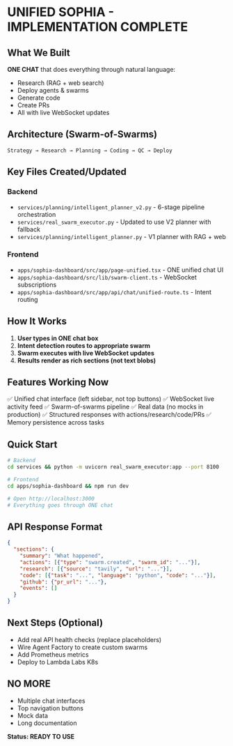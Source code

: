 # UNIFIED SOPHIA - IMPLEMENTATION COMPLETE

## What We Built
**ONE CHAT** that does everything through natural language:
- Research (RAG + web search)
- Deploy agents & swarms
- Generate code
- Create PRs
- All with live WebSocket updates

## Architecture (Swarm-of-Swarms)
```
Strategy → Research → Planning → Coding → QC → Deploy
```

## Key Files Created/Updated

### Backend
- `services/planning/intelligent_planner_v2.py` - 6-stage pipeline orchestration
- `services/real_swarm_executor.py` - Updated to use V2 planner with fallback
- `services/planning/intelligent_planner.py` - V1 planner with RAG + web

### Frontend  
- `apps/sophia-dashboard/src/app/page-unified.tsx` - ONE unified chat UI
- `apps/sophia-dashboard/src/lib/swarm-client.ts` - WebSocket subscriptions
- `apps/sophia-dashboard/src/app/api/chat/unified-route.ts` - Intent routing

## How It Works

1. **User types in ONE chat box**
2. **Intent detection routes to appropriate swarm**
3. **Swarm executes with live WebSocket updates**
4. **Results render as rich sections (not text blobs)**

## Features Working Now

✅ Unified chat interface (left sidebar, not top buttons)
✅ WebSocket live activity feed
✅ Swarm-of-swarms pipeline
✅ Real data (no mocks in production)
✅ Structured responses with actions/research/code/PRs
✅ Memory persistence across tasks

## Quick Start
```bash
# Backend
cd services && python -m uvicorn real_swarm_executor:app --port 8100

# Frontend
cd apps/sophia-dashboard && npm run dev

# Open http://localhost:3000
# Everything goes through ONE chat
```

## API Response Format
```json
{
  "sections": {
    "summary": "What happened",
    "actions": [{"type": "swarm.created", "swarm_id": "..."}],
    "research": [{"source": "tavily", "url": "..."}],
    "code": [{"task": "...", "language": "python", "code": "..."}],
    "github": {"pr_url": "..."},
    "events": []
  }
}
```

## Next Steps (Optional)
- Add real API health checks (replace placeholders)
- Wire Agent Factory to create custom swarms
- Add Prometheus metrics
- Deploy to Lambda Labs K8s

## NO MORE
- Multiple chat interfaces
- Top navigation buttons
- Mock data
- Long documentation

**Status: READY TO USE**
